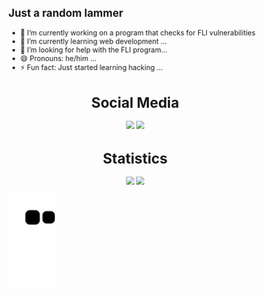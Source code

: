 ## Just a random lammer

- 🔭 I’m currently working on a program that checks for FLI vulnerabilities
- 🌱 I’m currently learning web development ...
- 🤔 I’m looking for help with the FLI program...
- 😄 Pronouns: he/him ...
- ⚡ Fun fact: Just started learning hacking ...

<div align="center">
  <center><h1>Social Media</h1></center>
  <a href="https://hackerone.com/matthew956?type=user"><img src="https://img.shields.io/badge/bug%20bounty-216338?style=for-the-badge&logo=hackerone&logoColor=white"       target="_blank"></a>
  <a href="https://www.youtube.com/channel/UCtNwQMFSl4BJ9BZfOv_9bBg" target="_blank"><img src="https://img.shields.io/badge/youtube-216338?style=for-the-badge&logo=youtube&logoColor=white" target="_blank""></a>
</div>

<div align="center">
  <center><h1>Statistics</h1></center>
  <img height="150cm" src="https://github-readme-stats.vercel.app/api?username=matthew956&show_icons=true&theme=gotham&include_all_commits=true&count_private=true"/>
  <img height="150cm" src="https://github-readme-stats.vercel.app/api/top-langs/?username=matthew956&layout=compact&langs=count=16&theme=gotham"/>
</div>

  ![Snake Animation](https://github.com/matthew956/matthew956/blob/output/github-contribution-grid-snake.svg)
